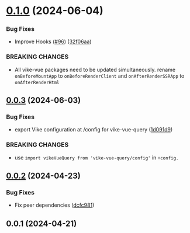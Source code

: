 # [0.1.0](https://github.com/vikejs/vike-vue/compare/vike-vue-query@0.0.3...vike-vue-query@0.1.0) (2024-06-04)


### Bug Fixes

* Improve Hooks ([#96](https://github.com/vikejs/vike-vue/issues/96)) ([32f06aa](https://github.com/vikejs/vike-vue/commit/32f06aa1d2ca72e0c935c05bee814f031f41554a))


### BREAKING CHANGES

* All vike-vue packages need to be updated simultaneously.
rename `onBeforeMountApp` to `onBeforeRenderClient` and `onAfterRenderSSRApp` to `onAfterRenderHtml`



## [0.0.3](https://github.com/vikejs/vike-vue/compare/vike-vue-query@0.0.2...vike-vue-query@0.0.3) (2024-06-03)


### Bug Fixes

* export Vike configuration at /config for vike-vue-query ([1d091d9](https://github.com/vikejs/vike-vue/commit/1d091d9d3e8aaa0feca8405a43f396e3a5df5db7))


### BREAKING CHANGES

* use `import vikeVueQuery from 'vike-vue-query/config'` in `+config.`



## [0.0.2](https://github.com/vikejs/vike-vue/compare/vike-vue-query@0.0.1...vike-vue-query@0.0.2) (2024-04-23)

### Bug Fixes

* Fix peer dependencies ([dcfc981](https://github.com/vikejs/vike-vue/commit/dcfc981a43c2c2a98d3dc13fb4f10354245fcd17))

## 0.0.1 (2024-04-21)
